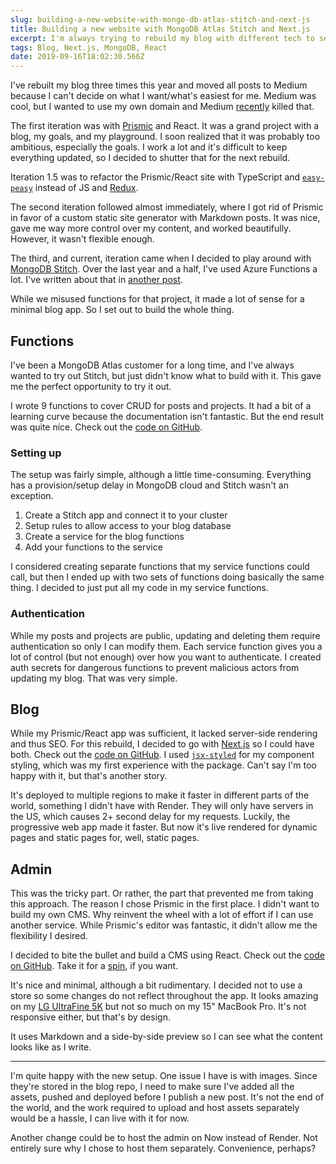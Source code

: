 ```yaml
---
slug: building-a-new-website-with-mongo-db-atlas-stitch-and-next-js
title: Building a new website with MongoDB Atlas Stitch and Next.js
excerpt: I'm always trying to rebuild my blog with different tech to see what works best. This approach uses Stitch, Next.js and React.
tags: Blog, Next.js, MongoDB, React
date: 2019-09-16T18:02:30.566Z
---
```


I've rebuilt my blog three times this year and moved all posts to Medium because I can't decide on what I want/what's easiest for me. Medium was cool, but I wanted to use my own domain and Medium [recently](https://help.medium.com/hc/en-us/articles/115003053487-Custom-Domains-service-deprecation) killed that.

The first iteration was with [Prismic](https://prismic.io) and React. It was a grand project with a blog, my goals, and my playground. I soon realized that it was probably too ambitious, especially the goals. I work a lot and it's difficult to keep everything updated, so I decided to shutter that for the next rebuild.

Iteration 1.5 was to refactor the Prismic/React site with TypeScript and [`easy-peasy`](https://easy-peasy.now.sh) instead of JS and [Redux](https://redux.js.org).

The second iteration followed almost immediately, where I got rid of Prismic in favor of a custom static site generator with Markdown posts. It was nice, gave me way more control over my content, and worked beautifully. However, it wasn't flexible enough.

The third, and current, iteration came when I decided to play around with [MongoDB Stitch](https://www.mongodb.com/cloud/stitch). Over the last year and a half, I've used Azure Functions a lot. I've written about that in [another post](https://alizahid.dev/blog/surviving-azure-functions).

While we misused functions for that project, it made a lot of sense for a minimal blog app. So I set out to build the whole thing.

## Functions

I've been a MongoDB Atlas customer for a long time, and I've always wanted to try out Stitch, but just didn't know what to build with it. This gave me the perfect opportunity to try it out.

I wrote 9 functions to cover CRUD for posts and projects. It had a bit of a learning curve because the documentation isn't fantastic. But the end result was quite nice. Check out the [code on GitHub](https://github.com/alizahid/blog-functions).

### Setting up

The setup was fairly simple, although a little time-consuming. Everything has a provision/setup delay in MongoDB cloud and Stitch wasn't an exception.

1. Create a Stitch app and connect it to your cluster
2. Setup rules to allow access to your blog database
3. Create a service for the blog functions
4. Add your functions to the service

I considered creating separate functions that my service functions could call, but then I ended up with two sets of functions doing basically the same thing. I decided to just put all my code in my service functions.

### Authentication

While my posts and projects are public, updating and deleting them require authentication so only I can modify them. Each service function gives you a lot of control (but not enough) over how you want to authenticate. I created auth secrets for dangerous functions to prevent malicious actors from updating my blog. That was very simple.

## Blog

While my Prismic/React app was sufficient, it lacked server-side rendering and thus SEO. For this rebuild, I decided to go with [Next.js](https://nextjs.org) so I could have both. Check out the [code on GitHub](https://github.com/alizahid/alizahid). I used [`jsx-styled`](https://github.com/zeit/styled-jsx) for my component styling, which was my first experience with the package. Can't say I'm too happy with it, but that's another story.

It's deployed to multiple regions to make it faster in different parts of the world, something I didn't have with Render. They will only have servers in the US, which causes 2+ second delay for my requests. Luckily, the progressive web app made it faster. But now it's live rendered for dynamic pages and static pages for, well, static pages.

## Admin

This was the tricky part. Or rather, the part that prevented me from taking this approach. The reason I chose Prismic in the first place. I didn't want to build my own CMS. Why reinvent the wheel with a lot of effort if I can use another service. While Prismic's editor was fantastic, it didn't allow me the flexibility I desired.

I decided to bite the bullet and build a CMS using React. Check out the [code on GitHub](https://github.com/alizahid/blog-admin). Take it for a [spin](https://admin.alizahid.dev), if you want.

It's nice and minimal, although a bit rudimentary. I decided not to use a store so some changes do not reflect throughout the app. It looks amazing on my [LG UltraFine 5K](https://www.apple.com/ae/shop/product/HMUB2B/A/lg-ultrafine-5k-display) but not so much on my 15\" MacBook Pro. It's not responsive either, but that's by design.

It uses Markdown and a side-by-side preview so I can see what the content looks like as I write.

---

I'm quite happy with the new setup. One issue I have is with images. Since they're stored in the blog repo, I need to make sure I've added all the assets, pushed and deployed before I publish a new post. It's not the end of the world, and the work required to upload and host assets separately would be a hassle, I can live with it for now.

Another change could be to host the admin on Now instead of Render. Not entirely sure why I chose to host them separately. Convenience, perhaps?
